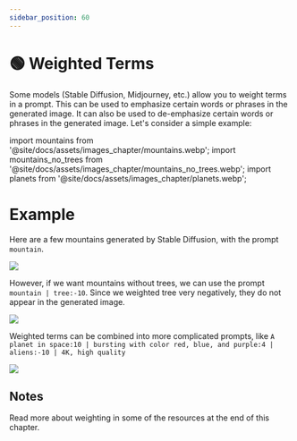```yaml
---
sidebar_position: 60
---
```


# 🟢 Weighted Terms

Some models (Stable Diffusion, Midjourney, etc.) allow you to weight terms in a prompt. This can be used to emphasize certain words or phrases in the generated image. It can also be used to de-emphasize certain words or phrases in the generated image. Let's consider a simple example:

import mountains from '@site/docs/assets/images_chapter/mountains.webp';
import mountains_no_trees from '@site/docs/assets/images_chapter/mountains_no_trees.webp';
import planets from '@site/docs/assets/images_chapter/planets.webp';


# Example

Here are a few mountains generated by Stable Diffusion, with the prompt `mountain`.

<div style={{textAlign: 'center'}}>
  <img src={mountains} style={{width: "350px"}} />
</div>

However, if we want mountains without trees, we can use the prompt `mountain | tree:-10`. Since we weighted tree very negatively, they do not appear in the generated image.

<div style={{textAlign: 'center'}}>
  <img src={mountains_no_trees} style={{width: "350px"}} />
</div>

Weighted terms can be combined into more complicated prompts, like `A planet in space:10 | bursting with color red, blue, and purple:4 | aliens:-10 | 4K, high quality`

<div style={{textAlign: 'center'}}>
  <img src={planets} style={{width: "350px"}} />
</div>

## Notes

Read more about weighting in some of the resources at the end of this chapter.
